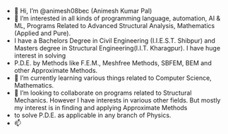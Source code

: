 - 👋 Hi, I’m @animesh08bec (Animesh Kumar Pal)
- 👀 I’m interested in all kinds of programming language, automation, AI & ML, Programs Related to Advanced Structural Analysis, Mathematics (Applied and Pure).
- I have a Bachelors Degree in Civil Engineering (I.I.E.S.T. Shibpur) and Masters degree in Structural Engineering(I.I.T. Kharagpur). I have huge interest in solving 
- P.D.E. by Methods like F.E.M., Meshfree Methods, SBFEM, BEM and other Approximate Methods. 
- 🌱 I’m currently learning various things related to Computer Science, Mathematics.
- 💞️ I’m looking to collaborate on programs related to Structural Mechanics. However I have interests in various other fields. But mostly my interest is in finding and applying Approximate Methods
- to solve P.D.E. as applicable in any branch of Physics.
- 📫 

<!---
animesh08bec/animesh08bec is a ✨ special ✨ repository because its `README.md` (this file) appears on your GitHub profile.
You can click the Preview link to take a look at your changes.
--->

